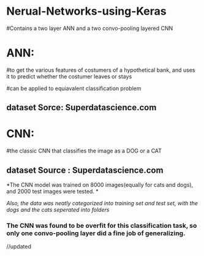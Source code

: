 # Nerual-Networks-using-Keras


#Contains a two layer ANN and a two convo-pooling layered CNN

# ANN:

#to get the various features of costumers of a hypothetical bank, and uses it to predict whether the costumer leaves or stays

#can be applied to equiavalent classification problem

## dataset Sorce: Superdatascience.com

# CNN:

#the classic CNN that classifies the image as a DOG or a CAT

## dataset Source : Superdatascience.com

*The CNN model was trained on 8000 images(equally for cats and dogs), and 2000 test images were tested. *

*Also, the data was neatly categorized into training set and test set, with the dogs and the cats seperated into folders*






### The CNN was found to be overfit for this classification task, so only one convo-pooling layer did a fine job of generalizing.
//updated
